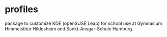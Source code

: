 # profiles
package to customize KDE (openSUSE Leap) for school use at Gymnasium Himmelsthür Hildesheim and Sankt-Ansgar-Schule Hamburg.
